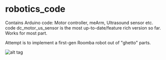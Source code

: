 # robotics_code

Contains Arduino code: Motor controller, meArm, Ultrasound sensor etc. code
dc_motor_us_sensor is the most up-to-date/feature rich version so far. Works for most part.

Attempt is to implement a first-gen Roomba robot out of "ghetto" parts.


![alt tag](https://cloud.githubusercontent.com/assets/716038/15989943/87963004-303b-11e6-820d-34039c523923.jpg)
